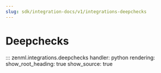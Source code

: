 ```yaml
---
slug: sdk/integration-docs/v1/integrations-deepchecks
---
```


# Deepchecks

::: zenml.integrations.deepchecks
    handler: python
    rendering:
      show_root_heading: true
      show_source: true
